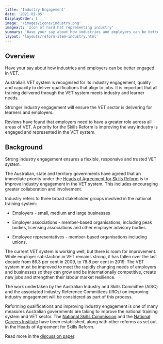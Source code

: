 ```yaml
---
title: 'Industry Engagement'
date: '2021-01-05'
DisplayOrder: 1
image: '/images/icons/industry.png'
imagealt: 'Icon of hard hat representing industry'
summary: 'Have your say about how industries and employers can be better engaged in VET.'
layout: 'layouts/reform-item-industry.html'
---
```

## Overview
Have your say about how industries and employers can be better engaged in VET.

Australia’s VET system is recognised for its industry engagement, quality and capacity to deliver qualifications that align to jobs. It is important that all training delivered through the VET system meets industry and learner needs.

Stronger industry engagement will ensure the VET sector is delivering for learners and employers.

Reviews have found that employers need to have a greater role across all areas of VET. A priority for the Skills Reform is improving the way industry is engaged and represented in the VET system.

## Background

Strong industry engagement ensures a flexible, responsive and trusted VET system.

The Australian, state and territory governments have agreed that an immediate priority under the [Heads of Agreement for Skills Reform](https://www.pmc.gov.au/resource-centre/domestic-policy/heads-agreement-skills-reform) is to improve industry engagement in the VET system. This includes encouraging greater collaboration and involvement.

Industry refers to three broad stakeholder groups involved in the national training system:

-   Employers - small, medium and large businesses

-   Employer associations - member-based organisations, including peak bodies, licensing associations and other employer advisory bodies

-   Employee representatives - member-based organisations including unions.

The current VET system is working well, but there is room for improvement. While employer satisfaction in VET remains strong, it has fallen over the last decade from 86.3 per cent in 2009, to 78.8 per cent in 2019. The VET system must be improved to meet the rapidly changing needs of employers and businesses so they can grow and be internationally competitive, create new jobs and strengthen their labour market resilience.

The work undertaken by the Australian Industry and Skills Committee (AISC) and the associated Industry Reference Committees (IRCs) on improving industry engagement will be considered as part of this process.

Reforming qualifications and improving industry engagement is one of many measures Australian governments are taking to improve the national training system and VET sector. The [National Skills Commission](https://www.nationalskillscommission.gov.au) and the [National Careers Institute](https://www.google.com/search?client=safari&rls=en&q=National+Careers+Institute&ie=UTF-8&oe=UTF-8) have been established, along with other reforms as set out in the Heads of Agreement for Skills Reform.

Read more in the [discussion paper](/resources).